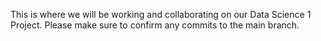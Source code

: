 This is where we will be working and collaborating on our Data Science 1 Project. Please make sure to confirm any commits to the main branch.
